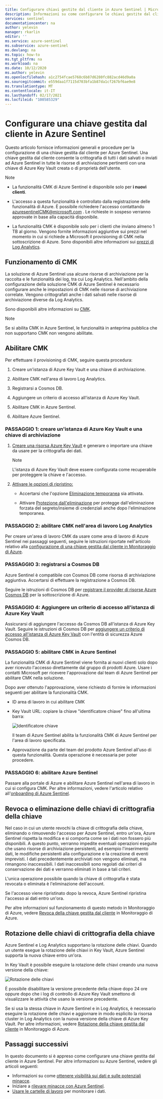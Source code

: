 ```yaml
---
title: Configurare chiavi gestite dal cliente in Azure Sentinel | Microsoft Docs
description: Informazioni su come configurare le chiavi gestite dal cliente (CMK, Customer-Managed Key) in Azure Sentinel.
services: sentinel
documentationcenter: na
author: yelevin
manager: rkarlin
editor: ''
ms.service: azure-sentinel
ms.subservice: azure-sentinel
ms.devlang: na
ms.topic: how-to
ms.tgt_pltfrm: na
ms.workload: na
ms.date: 10/12/2020
ms.author: yelevin
ms.openlocfilehash: a1c2754fcae5768c6b87d6280fc882acd46d9a0a
ms.sourcegitcommit: e559daa1f7115d703bfa1b87da1cf267bf6ae9e8
ms.translationtype: MT
ms.contentlocale: it-IT
ms.lasthandoff: 02/17/2021
ms.locfileid: "100585329"
---
```

# <a name="set-up-azure-sentinel-customer-managed-key"></a>Configurare una chiave gestita dal cliente in Azure Sentinel

Questo articolo fornisce informazioni generali e procedure per la configurazione di una chiave gestita dal cliente per Azure Sentinel. Una chiave gestita dal cliente consente la crittografia di tutti i dati salvati o inviati ad Azure Sentinel in tutte le risorse di archiviazione pertinenti con una chiave di Azure Key Vault creata o di proprietà dell'utente.

> [!NOTE]
> - La funzionalità CMK di Azure Sentinel è disponibile solo per **i nuovi clienti**.
>
> - L'accesso a questa funzionalità è controllato dalla registrazione delle funzionalità di Azure. È possibile richiedere l'accesso contattando azuresentinelCMK@microsoft.com . Le richieste in sospeso verranno approvate in base alla capacità disponibile.
>
> - La funzionalità CMK è disponibile solo per i clienti che inviano almeno 1 TB al giorno. Vengono fornite informazioni aggiuntive sui prezzi nel momento in cui si richiede a Microsoft il provisioning di CMK nella sottoscrizione di Azure. Sono disponibili altre informazioni sui [prezzi di Log Analytics](../azure-monitor/logs/manage-cost-storage.md#log-analytics-dedicated-clusters).

## <a name="how-cmk-works"></a>Funzionamento di CMK 

La soluzione di Azure Sentinel usa alcune risorse di archiviazione per la raccolta e le funzionalità dei log, tra cui Log Analytics. Nell'ambito della configurazione della soluzione CMK di Azure Sentinel è necessario configurare anche le impostazioni di CMK nelle risorse di archiviazione correlate. Vengono crittografati anche i dati salvati nelle risorse di archiviazione diverse da Log Analytics.

Sono disponibili altre informazioni su [CMK](../azure-monitor/logs/customer-managed-keys.md#customer-managed-key-overview).

> [!NOTE]
> Se si abilita CMK in Azure Sentinel, le funzionalità in anteprima pubblica che non supportano CMK non vengono abilitate.

## <a name="enable-cmk"></a>Abilitare CMK 

Per effettuare il provisioning di CMK, seguire questa procedura: 

1.  Creare un'istanza di Azure Key Vault e una chiave di archiviazione.

2.  Abilitare CMK nell'area di lavoro Log Analytics.

3.  Registrarsi a Cosmos DB.

4.  Aggiungere un criterio di accesso all'istanza di Azure Key Vault.

5.  Abilitare CMK in Azure Sentinel.

6.  Abilitare Azure Sentinel.

### <a name="step-1-create-an-azure-key-vault-and-storing-key"></a>PASSAGGIO 1: creare un'istanza di Azure Key Vault e una chiave di archiviazione

1.  [Creare una risorsa Azure Key Vault](/azure-stack/user/azure-stack-key-vault-manage-portal) e generare o importare una chiave da usare per la crittografia dei dati.
    > [!NOTE]
    >  L'istanza di Azure Key Vault deve essere configurata come recuperabile per proteggere la chiave e l'accesso.

1.  [Attivare le opzioni di ripristino:](../key-vault/general/key-vault-recovery.md)

    -   Accertarsi che l'opzione [Eliminazione temporanea](../key-vault/general/soft-delete-overview.md) sia attivata.

    -   Attivare [Protezione dall'eliminazione](../key-vault/general/soft-delete-overview.md#purge-protection) per protegge dall'eliminazione forzata del segreto/insieme di credenziali anche dopo l'eliminazione temporanea.

### <a name="step-2-enable-cmk-on-your-log-analytics-workspace"></a>PASSAGGIO 2: abilitare CMK nell'area di lavoro Log Analytics

Per creare un'area di lavoro CMK da usare come area di lavoro di Azure Sentinel nei passaggi seguenti, seguire le istruzioni riportate nell'articolo relativo alla [configurazione di una chiave gestita dal cliente in Monitoraggio di Azure](../azure-monitor/logs/customer-managed-keys.md).

### <a name="step-3-register-for-cosmos-db"></a>PASSAGGIO 3: registrarsi a Cosmos DB

Azure Sentinel è compatibile con Cosmos DB come risorsa di archiviazione aggiuntiva. Accertarsi di effettuare la registrazione a Cosmos DB.

Seguire le istruzioni di Cosmos DB per [registrare il provider di risorse Azure Cosmos DB](../cosmos-db/how-to-setup-cmk.md#register-resource-provider) per la sottoscrizione di Azure.

### <a name="step-4-add-an-access-policy-to-your-azure-key-vault-instance"></a>PASSAGGIO 4: Aggiungere un criterio di accesso all'istanza di Azure Key Vault

Assicurarsi di aggiungere l'accesso da Cosmos DB all'istanza di Azure Key Vault. Seguire le istruzioni di Cosmos DB per [aggiungere un criterio di accesso all'istanza di Azure Key Vault](../cosmos-db/how-to-setup-cmk.md#add-an-access-policy-to-your-azure-key-vault-instance) con l'entità di sicurezza Azure Cosmos DB.

### <a name="step-5-enable-cmk-in-azure-sentinel"></a>PASSAGGIO 5: abilitare CMK in Azure Sentinel

La funzionalità CMK di Azure Sentinel viene fornita ai nuovi clienti solo dopo aver ricevuto l'accesso direttamente dal gruppo di prodotti Azure. Usare i contatti Microsoft per ricevere l'approvazione dal team di Azure Sentinel per abilitare CMK nella soluzione.

Dopo aver ottenuto l'approvazione, viene richiesto di fornire le informazioni seguenti per abilitare la funzionalità CMK.

-  ID area di lavoro in cui abilitare CMK

-  Key Vault URL: copiare la chiave "identificatore chiave" fino all'ultima barra:  
    

    ![Identificatore chiave](./media/customer-managed-keys/key-identifier.png)

    Il team di Azure Sentinel abilita la funzionalità CMK di Azure Sentinel per l'area di lavoro specificata.

-  Approvazione da parte del team del prodotto Azure Sentinel all'uso di questa funzionalità. Questa operazione è necessaria per poter procedere.

### <a name="step-6-enable-azure-sentinel"></a>PASSAGGIO 6: abilitare Azure Sentinel


Passare alla portale di Azure e abilitare Azure Sentinel nell'area di lavoro in cui si configura CMK. Per altre informazioni, vedere l'articolo relativo all'[onboarding di Azure Sentinel](quickstart-onboard.md).

## <a name="key-encryption-key-revocation-or-deletion"></a>Revoca o eliminazione delle chiavi di crittografia della chiave


Nel caso in cui un utente revochi la chiave di crittografia della chiave, eliminando o rimuovendo l'accesso per Azure Sentinel, entro un'ora, Azure Sentinel rispetta la modifica e si comporta come se i dati non fossero più disponibili. A questo punto, verranno impedite eventuali operazioni eseguite che usano risorse di archiviazione persistenti, ad esempio l'inserimento dati, le modifiche persistenti alla configurazione e la creazione di eventi imprevisti. I dati precedentemente archiviati non vengono eliminati, ma rimangono inaccessibili. I dati inaccessibili sono regolati dai criteri di conservazione dei dati e verranno eliminati in base a tali criteri.

L'unica operazione possibile quando la chiave di crittografia è stata revocata o eliminata è l'eliminazione dell'account.

Se l'accesso viene ripristinato dopo la revoca, Azure Sentinel ripristina l'accesso ai dati entro un'ora.

Per altre informazioni sul funzionamento di questo metodo in Monitoraggio di Azure, vedere [Revoca della chiave gestita dal cliente](../azure-monitor/logs/customer-managed-keys.md#key-revocation) in Monitoraggio di Azure.

## <a name="key-encryption-key-rotation"></a>Rotazione delle chiavi di crittografia della chiave


Azure Sentinel e Log Analytics supportano la rotazione delle chiavi. Quando un utente esegue la rotazione delle chiavi in Key Vault, Azure Sentinel supporta la nuova chiave entro un'ora.

In Key Vault è possibile eseguire la rotazione delle chiavi creando una nuova versione della chiave:

![Rotazione delle chiavi](./media/customer-managed-keys/key-rotation.png)

È possibile disabilitare la versione precedente della chiave dopo 24 ore oppure dopo che i log di controllo di Azure Key Vault smettono di visualizzare le attività che usano la versione precedente.

Se si usa la stessa chiave in Azure Sentinel e in Log Analytics, è necessario eseguire la rotazione delle chiavi e aggiornare in modo esplicito la risorsa cluster in Log Analytics con la nuova versione della chiave di Azure Key Vault. Per altre informazioni, vedere [Rotazione della chiave gestita dal cliente](../azure-monitor/logs/customer-managed-keys.md#key-rotation) in Monitoraggio di Azure.

## <a name="next-steps"></a>Passaggi successivi
In questo documento si è appreso come configurare una chiave gestita dal cliente in Azure Sentinel. Per altre informazioni su Azure Sentinel, vedere gli articoli seguenti:
- Informazioni su come [ottenere visibilità sui dati e sulle potenziali minacce](quickstart-get-visibility.md).
- Iniziare a [rilevare minacce con Azure Sentinel](./tutorial-detect-threats-built-in.md).
- [Usare le cartelle di lavoro](tutorial-monitor-your-data.md) per monitorare i dati.
